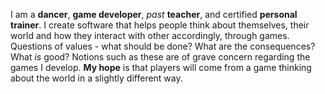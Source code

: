 I am a __dancer__, __game developer__, _past_ __teacher__, and certified __personal trainer__.
I create software that helps people think about themselves, their world and how they interact with other accordingly, through games.
Questions of values - what should be done? What are the consequences? What _is_ good? Notions such as these are of grave concern regarding the games I develop.
__My hope__ is that players will come from a game thinking about the world in a slightly different way.
